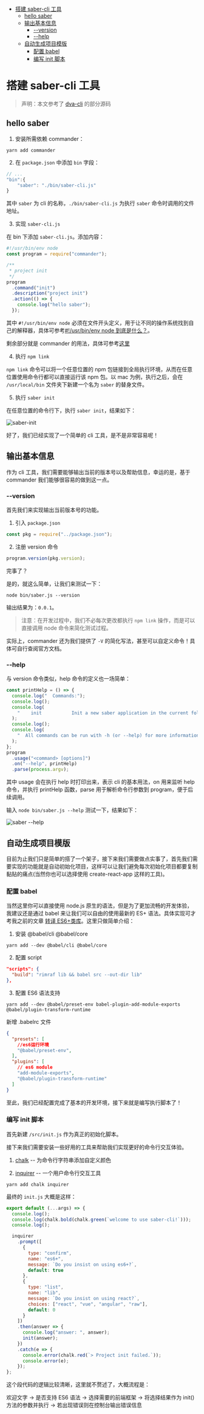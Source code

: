 <!-- TOC -->

- [搭建 saber-cli 工具](#搭建-saber-cli-工具)
    - [hello saber](#hello-saber)
    - [输出基本信息](#输出基本信息)
        - [--version](#--version)
        - [--help](#--help)
    - [自动生成项目模版](#自动生成项目模版)
        - [配置 babel](#配置-babel)
        - [编写 init 脚本](#编写-init-脚本)

<!-- /TOC -->

# 搭建 saber-cli 工具

> 声明：本文参考了 [dva-cli](https://github.com/dvajs/dva-cli) 的部分源码

## hello saber

1. 安装所需依赖 commander：

```
yarn add commander
```

2. 在 `package.json` 中添加 `bin` 字段：

```js
// ...
"bin":{
    "saber": "./bin/saber-cli.js"
}
```

其中 `saber` 为 cli 的名称，`./bin/saber-cli.js` 为执行 `saber` 命令时调用的文件地址。

3. 实现 `saber-cli.js`

在 bin 下添加 `saber-cli.js`。添加内容：

```javascript
#!/usr/bin/env node
const program = require("commander");

/**
 * project init
 */
program
  .command("init")
  .description("project init")
  .action(() => {
    console.log("hello saber");
  });
```

其中 `#!/usr/bin/env node` 必须在文件开头定义，用于让不同的操作系统找到自己的解释器，具体可参考[#!/usr/bin/env node 到底是什么？](https://juejin.im/post/5cb93cd651882578b148c637)。

剩余部分就是 commander 的用法，具体可参考[这里](https://github.com/tj/commander.js/)

4. 执行 `npm link`

`npm link` 命令可以将一个任意位置的 npm 包链接到全局执行环境，从而在任意位置使用命令行都可以直接运行该 npm 包。以 mac 为例，执行之后，会在 `/usr/local/bin` 文件夹下新建一个名为 `saber` 的替身文件。

5. 执行 `saber init`

在任意位置的命令行下，执行 `saber init`，结果如下：

![saber-init](./static/saber-init.jpg)

好了，我们已经实现了一个简单的 cli 工具，是不是非常容易呢！

## 输出基本信息

作为 cli 工具，我们需要能够输出当前的版本号以及帮助信息，幸运的是，基于 commander 我们能够很容易的做到这一点。

### --version

首先我们来实现输出当前版本号的功能。

1. 引入 `package.json`

```js
const pkg = require("../package.json");
```

2. 注册 version 命令

```js
program.version(pkg.version);
```

完事了？

是的，就这么简单，让我们来测试一下：

```
node bin/saber.js --version
```

输出结果为：`0.0.1`。

> 注意：在开发过程中，我们不必每次更改都执行 `npm link` 操作，而是可以直接调用 node 命令来简化测试过程。

实际上，commander 还为我们提供了 `-V` 的简化写法，甚至可以自定义命令！具体可自行查阅官方文档。

### --help

与 version 命令类似，help 命令的定义也一场简单：

```js
const printHelp = () => {
  console.log("  Commands:");
  console.log();
  console.log(
    "    init           Init a new saber application in the current folder"
  );
  console.log();
  console.log(
    "  All commands can be run with -h (or --help) for more information."
  );
};
program
  .usage("<command> [options]")
  .on("--help", printHelp)
  .parse(process.argv);
```

其中 usage 会在执行 help 时打印出来，表示 cli 的基本用法，on 用来监听 help 命令，并执行 printHelp 函数，parse 用于解析命令行参数到 program，便于后续调用。

输入 `node bin/saber.js --help` 测试一下，结果如下：

![saber --help](./static/saber-help.jpg)

## 自动生成项目模版

目前为止我们只是简单的搭了一个架子，接下来我们需要做点实事了，首先我们需要实现的功能就是自动初始化项目，这样可以让我们避免每次初始化项目都要复制黏贴的痛点(当然你也可以选择使用 create-react-app 这样的工具)。

### 配置 babel

当然这里你可以直接使用 node.js 原生的语法，但是为了更加流畅的开发体验，我建议还是通过 babel 来让我们可以自由的使用最新的 ES+ 语法。具体实现可才考我之前的文章 [转译 ES6+类库](https://github.com/wfatec/notebook/tree/master/hacks/compiler#%E8%BD%AC%E8%AF%91es6%E7%B1%BB%E5%BA%93)。这里只做简单介绍：

1. 安装 @babel/cli @babel/core

```
yarn add --dev @babel/cli @babel/core
```

2. 配置 script

```json
"scripts": {
  "build": "rimraf lib && babel src --out-dir lib"
},
```

3. 配置 ES6 语法支持

```
yarn add --dev @babel/preset-env babel-plugin-add-module-exports  @babel/plugin-transform-runtime
```

新增 .babelrc 文件

```json
{
  "presets": [
    //es6运行环境
    "@babel/preset-env",
  ],
  "plugins": [
    // es6 module
    "add-module-exports",
    "@babel/plugin-transform-runtime"
  ]
}
```

至此，我们已经配置完成了基本的开发环境，接下来就是编写执行脚本了！

### 编写 init 脚本

首先新建 `/src/init.js` 作为真正的初始化脚本。 

接下来我们需要安装一些好用的工具来帮助我们实现更好的命令行交互体验。

1. [chalk](https://github.com/chalk/chalk#readme) -- 为命令行字符串添加自定义颜色

2. [inquirer](https://github.com/SBoudrias/Inquirer.js#readme) -- 一个用户命令行交互工具

```
yarn add chalk inquirer
```

最终的 `init.js` 大概是这样：

```js
export default (...args) => {
  console.log();
  console.log(chalk.bold(chalk.green(`welcome to use saber-cli!`)));
  console.log();

  inquirer
    .prompt([
      {
        type: "confirm",
        name: "es6+",
        message: `Do you insist on using es6+?`,
        default: true
      },
      {
        type: "list",
        name: "lib",
        message: `Do you insist on using react?`,
        choices: ["react", "vue", "angular", "raw"],
        default: 0
      }
    ])
    .then(answer => {
      console.log("answer: ", answer);
      init(answer);
    })
    .catch(e => {
      console.error(chalk.red(`> Project init failed.`));
      console.error(e);
    });
};
```

这个段代码的逻辑比较清晰，这里就不赘述了，大概流程是：

欢迎文字 -> 是否支持 ES6 语法 -> 选择需要的前端框架 -> 将选择结果作为 init() 方法的参数并执行 -> 若出现错误则在控制台输出错误信息
